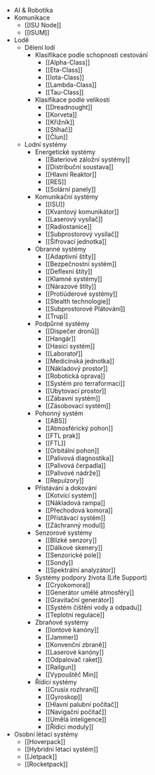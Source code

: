 * AI & Robotika
* Komunikace
    * [[ISU Node]]
    * [[ISUM]]
* Lodě
  * Dělení lodí
    * Klasifikace podle schopnosti cestování
        * [[Alpha-Class]]
        * [[Eta-Class]]
        * [[Iota-Class]]
        * [[Lambda-Class]]
        * [[Tau-Class]]
    * Klasifikace podle velikosti
        * [[Dreadnought]]
        * [[Korveta]]
        * [[Křižník]]
        * [[Stíhač]]
        * [[Člun]]
  * Lodní systémy
    * Energetické systémy
        * [[Bateriové záložní systémy]]
        * [[Distribuční soustava]]
        * [[Hlavní Reaktor]]
        * [[RES]]
        * [[Solární panely]]
    * Komunikační systémy
        * [[ISU]]
        * [[Kvantový komunikátor]]
        * [[Laserový vysílač]]
        * [[Radiostanice]]
        * [[Subprostorový vysílač]]
        * [[Šifrovací jednotka]]
    * Obranné systémy
        * [[Adaptivní štíty]]
        * [[Bezpečnostní systém]]
        * [[Deflexní štíty]]
        * [[Klamné systémy]]
        * [[Nárazové štíty]]
        * [[Protiúderové systémy]]
        * [[Stealth technologie]]
        * [[Subprostorové Plátování]]
        * [[Trup]]
    * Podpůrné systémy
        * [[Dispečer dronů]]
        * [[Hangár]]
        * [[Hasící systém]]
        * [[Laboratoř]]
        * [[Medicínská jednotka]]
        * [[Nákladový prostor]]
        * [[Robotická oprava]]
        * [[Systém pro terraformaci]]
        * [[Ubytovací prostor]]
        * [[Zábavní systém]]
        * [[Zásobovací systém]]
    * Pohonný systém
        * [[ABS]]
        * [[Atmosférický pohon]]
        * [[FTL prak]]
        * [[FTL]]
        * [[Orbitální pohon]]
        * [[Palivová diagnostika]]
        * [[Palivová čerpadla]]
        * [[Palivové nádrže]]
        * [[Repulzory]]
    * Přistávání a dokování
        * [[Kotvící systém]]
        * [[Nákladová rampa]]
        * [[Přechodová komora]]
        * [[Přistávací systém]]
        * [[Záchranný modul]]
    * Senzorové systémy
        * [[Blízké senzory]]
        * [[Dálkové skenery]]
        * [[Senzorické pole]]
        * [[Sondy]]
        * [[Spektrální analyzátor]]
    * Systémy podpory života (Life Support)
        * [[Cryokomora]]
        * [[Generátor umělé atmosféry]]
        * [[Gravitační generátor]]
        * [[Systém čištění vody a odpadu]]
        * [[Teplotní regulace]]
    * Zbraňové systémy
        * [[Iontové kanóny]]
        * [[Jammer]]
        * [[Konvenční zbraně]]
        * [[Laserové kanóny]]
        * [[Odpalovač raket]]
        * [[Railgun]]
        * [[Vypouštěč Min]]
    * Řídící systémy
        * [[Crusix rozhraní]]
        * [[Gyroskop]]
        * [[Hlavní palubní počítač]]
        * [[Navigační počítač]]
        * [[Umělá inteligence]]
        * [[Řídicí moduly]]
* Osobní létací systémy
    * [[Hoverpack]]
    * [[Hybridní létací systém]]
    * [[Jetpack]]
    * [[Rocketpack]]